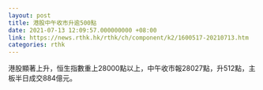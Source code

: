 ```yaml
---
layout: post
title: 港股中午收市升逾500點
date: 2021-07-13 12:09:57.000000000 +08:00
link: https://news.rthk.hk/rthk/ch/component/k2/1600517-20210713.htm
categories: rthk
---
```


港股顯著上升，恒生指數重上28000點以上，中午收市報28027點，升512點，主板半日成交884億元。
